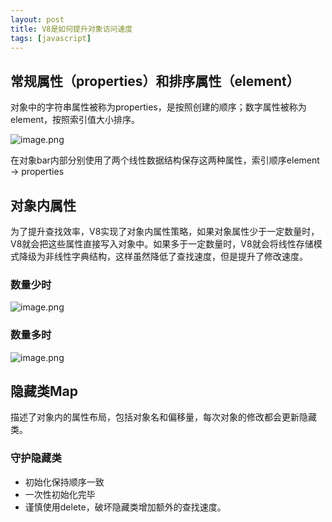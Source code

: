 ```yaml
---
layout: post
title: V8是如何提升对象访问速度
tags: [javascript]
---
```


## 常规属性（properties）和排序属性（element）

对象中的字符串属性被称为properties，是按照创建的顺序；数字属性被称为element，按照索引值大小排序。

![image.png](https://cdn.jsdelivr.net/gh/yunshen-1995/pic-bed@main/img/20230507113407.png)


在对象bar内部分别使用了两个线性数据结构保存这两种属性，索引顺序element → properties

## 对象内属性

为了提升查找效率，V8实现了对象内属性策略，如果对象属性少于一定数量时，V8就会把这些属性直接写入对象中。如果多于一定数量时，V8就会将线性存储模式降级为非线性字典结构，这样虽然降低了查找速度，但是提升了修改速度。

### 数量少时

![image.png](https://cdn.jsdelivr.net/gh/yunshen-1995/pic-bed@main/img/20230507113419.png)

### 数量多时

![image.png](https://cdn.jsdelivr.net/gh/yunshen-1995/pic-bed@main/img/20230507113506.png)


## 隐藏类Map

描述了对象内的属性布局，包括对象名和偏移量，每次对象的修改都会更新隐藏类。

### 守护隐藏类

- 初始化保持顺序一致
- 一次性初始化完毕
- 谨慎使用delete，破坏隐藏类增加额外的查找速度。

